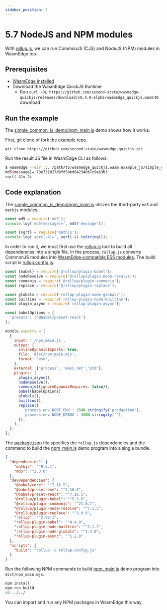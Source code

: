 ```yaml
---
sidebar_position: 7
---
```


# 5.7 NodeJS and NPM modules


With [rollup.js](https://rollupjs.org/guide/en/), we can run CommonJS (CJS) and NodeJS (NPM) modules in WasmEdge too.


## Prerequisites

* [WasmEdge installed](docs/build-and-run/install.md)
* Download the WasmEdge QuickJS Runtime
    * Run `curl -OL https://github.com/second-state/wasmedge-quickjs/releases/download/v0.4.0-alpha/wasmedge_quickjs.wasm` to download 

## Run the example

The [simple_common_js_demo/npm_main.js](https://github.com/second-state/wasmedge-quickjs/blob/main/example_js/simple_common_js_demo/npm_main.js) demo shows how it works. 

First, git clone of fork [the example repo](https://github.com/second-state/wasmedge-quickjs).

```
git clone https://github.com/second-state/wasmedge-quickjs.git
```

Run the result JS file in WasmEdge CLI as follows.

```bash
$ wasmedge --dir .:. /path/to/wasmedge_quickjs.wasm example_js/simple_common_js_demo/dist/npm_main.mjs
md5(message)= 78e731027d8fd50ed642340b7c9a63b3
sqrt(-4)= 2i
```

## Code explanation
The [simple_common_js_demo/npm_main.js](https://github.com/second-state/wasmedge-quickjs/blob/main/example_js/simple_common_js_demo/npm_main.js) utilizes the third-party `md5` and `mathjs` modules.

```javascript
const md5 = require('md5');
console.log('md5(message)=', md5('message'));

const {sqrt} = require('mathjs');
console.log('sqrt(-4)=', sqrt(-4).toString());
```

In order to run it, we must first use the [rollup.js](https://rollupjs.org/guide/en/) tool to build all dependencies into a single file. In the process, `rollup.js` converts CommonJS modules into [WasmEdge-compatible ES6 modules](es6.md). The build script is [rollup.config.js](https://github.com/second-state/wasmedge-quickjs/blob/main/example_js/simple_common_js_demo/rollup.config.js).

```javascript
const {babel} = require('@rollup/plugin-babel');
const nodeResolve = require('@rollup/plugin-node-resolve');
const commonjs = require('@rollup/plugin-commonjs');
const replace = require('@rollup/plugin-replace');

const globals = require('rollup-plugin-node-globals');
const builtins = require('rollup-plugin-node-builtins');
const plugin_async = require('rollup-plugin-async');

const babelOptions = {
  'presets': ['@babel/preset-react']
};

module.exports = [
  {
    input: './npm_main.js',
    output: {
      inlineDynamicImports: true,
      file: 'dist/npm_main.mjs',
      format: 'esm',
    },
    external: ['process', 'wasi_net','std'],
    plugins: [
      plugin_async(),
      nodeResolve(),
      commonjs({ignoreDynamicRequires: false}),
      babel(babelOptions),
      globals(),
      builtins(),
      replace({
        'process.env.NODE_ENV': JSON.stringify('production'),
        'process.env.NODE_DEBUG': JSON.stringify(''),
      }),
    ],
  },
];
```

The [package.json](https://github.com/second-state/wasmedge-quickjs/blob/main/example_js/simple_common_js_demo/package.json) file specifies the `rollup.js` dependencies and the command to build the [npm_main.js](https://github.com/second-state/wasmedge-quickjs/blob/main/example_js/simple_common_js_demo/npm_main.js) demo program into a single bundle.

```json
{
  "dependencies": {
    "mathjs": "^9.5.1",
    "md5": "^2.3.0"
  },
  "devDependencies": {
    "@babel/core": "^7.16.5",
    "@babel/preset-env": "^7.16.5",
    "@babel/preset-react": "^7.16.5",
    "@rollup/plugin-babel": "^5.3.0",
    "@rollup/plugin-commonjs": "^21.0.1",
    "@rollup/plugin-node-resolve": "^7.1.3",
    "@rollup/plugin-replace": "^3.0.0",
    "rollup": "^2.60.1",
    "rollup-plugin-babel": "^4.4.0",
    "rollup-plugin-node-builtins": "^2.1.2",
    "rollup-plugin-node-globals": "^1.4.0",
    "rollup-plugin-async": "^1.2.0"
  },
  "scripts": {
    "build": "rollup -c rollup.config.js"
  }
}
```

Run the following NPM commands to build [npm_main.js](https://github.com/second-state/wasmedge-quickjs/blob/main/example_js/simple_common_js_demo/npm_main.js) demo program into `dist/npm_main.mjs`.

```bash
npm install
npm run build
cd ../../
```


You can import and run any NPM packages in WasmEdge this way.

